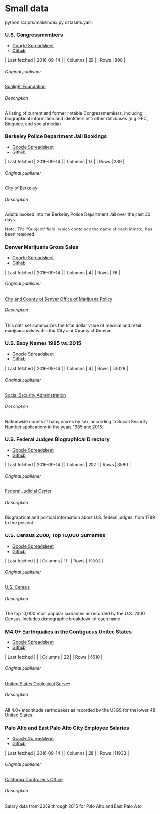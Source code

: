 # Small data


python scripts/makeindex.py datasets.yaml

### U.S. Congressmembers

- [Google Spreadsheet](None)
- [Github](datasets/us-congressmembers.csv)




| Last fetched | 2016-09-14 |
| Columns | 29    |
| Rows    | 898    |


###### Original publisher

[Sunlight Foundation](https://sunlightlabs.github.io/congress/#legislator-spreadsheet)

###### Description

A listing of current and former notable Congressmembers, including biographical information and identifiers into other databases (e.g. FEC, Bioguide, and social media)


### Berkeley Police Department Jail Bookings

- [Google Spreadsheet](https://docs.google.com/spreadsheets/d/1lH2P_0Bb6aZdldjLZXmUnp-zoocXmCGFMojM59kkLns/edit#gid=817412220)
- [Github](datasets/berkeley-jail-bookings.csv)




| Last fetched | 2016-09-14 |
| Columns | 18    |
| Rows    | 239    |


###### Original publisher

[City of Berkeley](https://data.cityofberkeley.info/Public-Safety/Berkeley-PD-Log-Jail-Bookings/7ykt-c32j)

###### Description

Adults booked into the Berkeley Police Department Jail over the past 30 days.

Note: The "Subject" field, which contained the name of each inmate, has been removed.


### Denver Marijuana Gross Sales

- [Google Spreadsheet](https://docs.google.com/spreadsheets/d/1MxgnMXRJjjZkX82I1gdPlyfnqMzo6AX5R0s6vRICfiw/edit#gid=2004741670)
- [Github](datasets/denver-marijuana-gross-sales.csv)




| Last fetched | 2016-09-14 |
| Columns | 4    |
| Rows    | 66    |


###### Original publisher

[City and County of Denver Office of Marijuana Policy](https://www.denvergov.org/opendata/dataset/city-and-county-of-denver-marijuana-gross-sales)

###### Description

This data set summarizes the total dollar value of medical and retail marijuana sold within the City and County of Denver.


### U.S. Baby Names 1985 vs. 2015

- [Google Spreadsheet](https://docs.google.com/spreadsheets/d/17dDrhGrKV68USZT55LVFMOyhD-JnBFW7jg-S3DQprZ0/edit#gid=865374786)
- [Github](datasets/ssa-babynames-1985-vs-2015.csv)




| Last fetched | 2016-09-14 |
| Columns | 4    |
| Rows    | 53028    |


###### Original publisher

[Social Security Administration](https://www.ssa.gov/oact/babynames/limits.html)

###### Description

Nationwide counts of baby names by sex, according to Social Security Number applications in the years 1985 and 2015.


### U.S. Federal Judges Biographical Directory

- [Google Spreadsheet](https://docs.google.com/spreadsheets/d/1EhWjKUF9OrWiPr_EzE_3kupTqf98Kdnr7co6hg4sb5I/edit#gid=66538324)
- [Github](datasets/us-federal-judges-biographies.csv)




| Last fetched | 2016-09-14 |
| Columns | 202    |
| Rows    | 3580    |


###### Original publisher

[Federal Judicial Center](http://www.fjc.gov/history/home.nsf/page/export.html)

###### Description

Biographical and political information about U.S. federal judges, from 1789 to the present.


### U.S. Census 2000, Top 10,000 Surnames

- [Google Spreadsheet](https://docs.google.com/spreadsheets/d/15G0cLi9MEnWjllaFA8T_FGCNj_rlSXlxFSZBpYCtavs/edit#gid=442585932)
- [Github](datasets/census-2000-surnames.csv)




| Last fetched |  |
| Columns | 11    |
| Rows    | 10002    |


###### Original publisher

[U.S. Census](http://www.census.gov/topics/population/genealogy/data/2000_surnames.html)

###### Description

The top 10,000 most popular surnames as recorded by the U.S. 2000 Census. Includes demographic breakdown of each name.


### M4.0+ Earthquakes in the Contiguous United States

- [Google Spreadsheet](https://docs.google.com/spreadsheets/d/1DXcqRnuxfoDNHi6c_5TTXYa8smeif-moSWI5G14IDR4/edit#gid=524073830)
- [Github](datasets/usgs-m4-earthquakes-contiguous-united-states.csv)




| Last fetched |  |
| Columns | 22    |
| Rows    | 6610    |


###### Original publisher

[United States Geological Survey](http://earthquake.usgs.gov/earthquakes/search/)

###### Description

All 4.0+ magnitude earthquakes as recorded by the USGS for the lower 48 United States.


### Palo Alto and East Palo Alto City Employee Salaries

- [Google Spreadsheet](https://docs.google.com/spreadsheets/d/1nTdSBLcUxrm29jZ1Tn6tZ8fYYNHPv_h79m0JVK_5RFI/edit#gid=392550862)
- [Github](datasets/palo-altos-salaries.csv)




| Last fetched | 2016-09-14 |
| Columns | 28    |
| Rows    | 11933    |


###### Original publisher

[California Controller's Office](http://publicpay.ca.gov/Reports/RawExport.aspx)

###### Description

Salary data from 2009 through 2015 for Palo Alto and East Palo Alto

